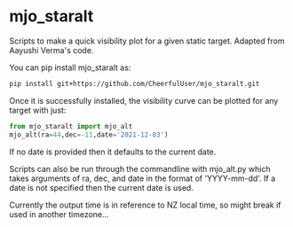 mjo_staralt
===========
Scripts to make a quick visibility plot for a given static target. Adapted from Aayushi Verma's code.

You can pip install mjo_staralt as:
```bash
pip install git+https://github.com/CheerfulUser/mjo_staralt.git
```

Once it is successfully installed, the visibility curve can be plotted for any target with just:
```python
from mjo_staralt import mjo_alt
mjo_alt(ra=44,dec=-11,date='2021-12-03')
```
If no date is provided then it defaults to the current date. 

Scripts can also be run through the commandline with mjo_alt.py which takes arguments of ra, dec, and date in the format of 'YYYY-mm-dd'. If a date is not specified then the current date is used.

Currently the output time is in reference to NZ local time, so might break if used in another timezone...
